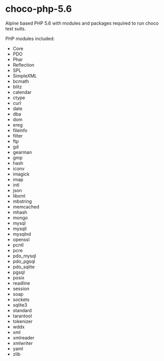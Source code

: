 # choco-php-5.6

Alpine based PHP 5.6 with modules and packages required to run choco test suits.

PHP modules included:
* Core
* PDO
* Phar
* Reflection
* SPL
* SimpleXML
* bcmath
* blitz
* calendar
* ctype
* curl
* date
* dba
* dom
* ereg
* fileinfo
* filter
* ftp
* gd
* gearman
* gmp
* hash
* iconv
* imagick
* imap
* intl
* json
* libxml
* mbstring
* memcached
* mhash
* mongo
* mysql
* mysqli
* mysqlnd
* openssl
* pcntl
* pcre
* pdo_mysql
* pdo_pgsql
* pdo_sqlite
* pgsql
* posix
* readline
* session
* soap
* sockets
* sqlite3
* standard
* tarantool
* tokenizer
* wddx
* xml
* xmlreader
* xmlwriter
* yaml
* zlib
